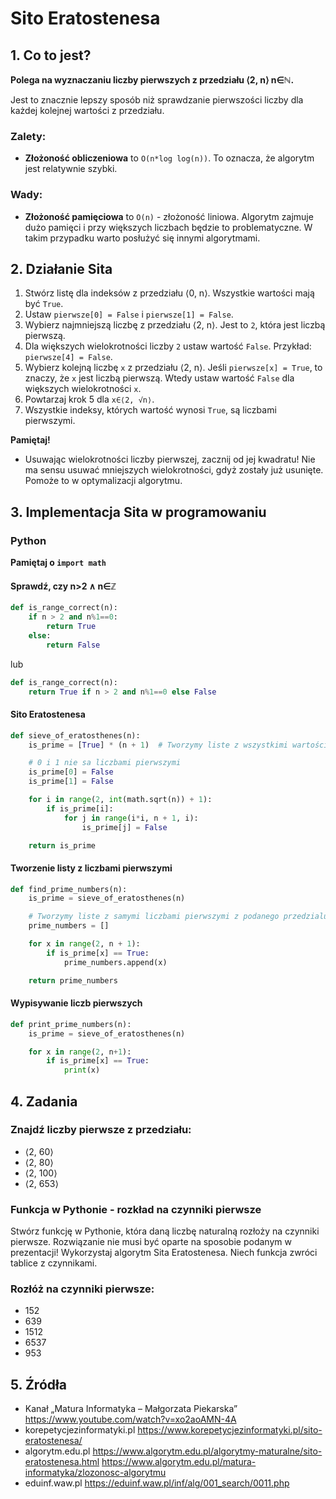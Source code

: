 # Sito Eratostenesa

## 1. Co to jest?
**Polega na wyznaczaniu liczby pierwszych z przedziału ⟨2, n⟩ n∈ℕ.**

Jest to znacznie lepszy sposób niż sprawdzanie pierwszości liczby
dla każdej kolejnej wartości z przedziału.

### Zalety:
- **Złożoność obliczeniowa** to `O(n*log log(n))`. To oznacza, że algorytm jest relatywnie szybki.

### Wady:
- **Złożoność pamięciowa** to `O(n)` - złożoność liniowa. Algorytm zajmuje dużo pamięci i przy większych liczbach będzie to problematyczne. W takim przypadku warto posłużyć się innymi algorytmami. 

## 2. Działanie Sita

1. Stwórz listę dla indeksów z przedziału ⟨0, n⟩. Wszystkie wartości mają być `True`.
2. Ustaw `pierwsze[0] = False` i `pierwsze[1] = False`.
3. Wybierz najmniejszą liczbę z przedziału ⟨2, n⟩. Jest to `2`, która jest liczbą pierwszą.
4. Dla większych wielokrotności liczby `2` ustaw wartość `False`. Przykład: `pierwsze[4] = False`.
5. Wybierz kolejną liczbę `x` z przedziału ⟨2, n⟩. Jeśli `pierwsze[x] = True`, to znaczy, że `x` jest liczbą pierwszą. Wtedy ustaw wartość `False` dla większych wielokrotności `x`.
6. Powtarzaj krok 5 dla `x∈⟨2, √n⟩`.
7. Wszystkie indeksy, których wartość wynosi `True`, są liczbami pierwszymi.

**Pamiętaj!**
- Usuwając wielokrotności liczby pierwszej, zacznij od jej kwadratu! Nie ma sensu usuwać mniejszych wielokrotności, gdyż zostały już usunięte. Pomoże to w optymalizacji algorytmu.

## 3. Implementacja Sita w programowaniu

### Python

**Pamiętaj o `import math`**

#### Sprawdź, czy n>2 ∧ n∈ℤ
```python
def is_range_correct(n):
    if n > 2 and n%1==0:
        return True
    else:
        return False
```
lub
```python
def is_range_correct(n):
    return True if n > 2 and n%1==0 else False
```

#### Sito Eratostenesa
```python
def sieve_of_eratosthenes(n):
    is_prime = [True] * (n + 1)  # Tworzymy liste z wszystkimi wartościami True

    # 0 i 1 nie sa liczbami pierwszymi
    is_prime[0] = False
    is_prime[1] = False

    for i in range(2, int(math.sqrt(n)) + 1):
        if is_prime[i]:
            for j in range(i*i, n + 1, i):
                is_prime[j] = False

    return is_prime
```

#### Tworzenie listy z liczbami pierwszymi
```python
def find_prime_numbers(n):
    is_prime = sieve_of_eratosthenes(n)

    # Tworzymy liste z samymi liczbami pierwszymi z podanego przedzialu
    prime_numbers = []

    for x in range(2, n + 1):
        if is_prime[x] == True:
            prime_numbers.append(x)

    return prime_numbers
```

#### Wypisywanie liczb pierwszych
```python
def print_prime_numbers(n):
    is_prime = sieve_of_eratosthenes(n)

    for x in range(2, n+1):
        if is_prime[x] == True:
            print(x)
```

## 4. Zadania

### Znajdź liczby pierwsze z przedziału:
- ⟨2, 60⟩
- ⟨2, 80⟩
- ⟨2, 100⟩
- ⟨2, 653⟩


### Funkcja w Pythonie - rozkład na czynniki pierwsze
Stwórz funkcję w Pythonie, która daną liczbę naturalną rozłoży na czynniki pierwsze.
Rozwiązanie nie musi być oparte na sposobie podanym w prezentacji! Wykorzystaj algorytm Sita Eratostenesa.
Niech funkcja zwróci tablice z czynnikami.

### Rozłóż na czynniki pierwsze:
- 152
- 639
- 1512
- 6537
- 953

## 5. Źródła

- Kanał „Matura Informatyka – Małgorzata Piekarska”
https://www.youtube.com/watch?v=xo2aoAMN-4A
- korepetycjezinformatyki.pl
https://www.korepetycjezinformatyki.pl/sito-eratostenesa/
- algorytm.edu.pl
https://www.algorytm.edu.pl/algorytmy-maturalne/sito-eratostenesa.html
https://www.algorytm.edu.pl/matura-informatyka/zlozonosc-algorytmu
- eduinf.waw.pl
https://eduinf.waw.pl/inf/alg/001_search/0011.php
